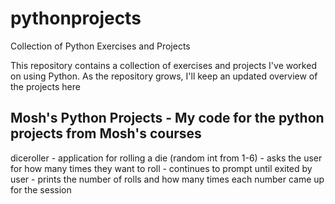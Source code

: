# pythonprojects
Collection of Python Exercises and Projects

This repository contains a collection of exercises and projects I've worked on using Python. 
As the repository grows, I'll keep an updated overview of the projects here

## Mosh's Python Projects - My code for the python projects from Mosh's courses

diceroller - application for rolling a die (random int from 1-6) 
           - asks the user for how many times they want to roll
           - continues to prompt until exited by user
           - prints the number of rolls and how many times each number
             came up for the session
